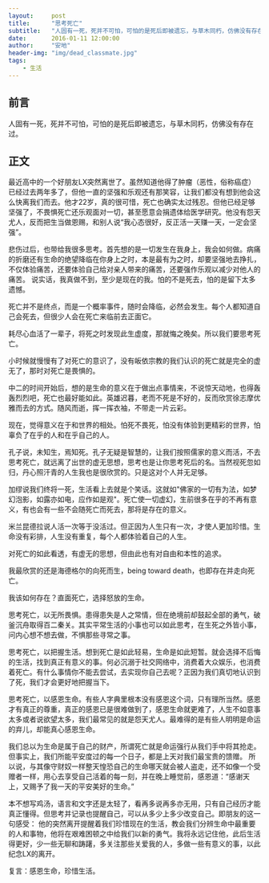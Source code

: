 ```yaml
---
layout:     post
title:      "思考死亡"
subtitle:   "人固有一死，死并不可怕，可怕的是死后即被遗忘，与草木同朽，仿佛没有存在过。"
date:       2016-01-11 12:00:00
author:     "安地"
header-img: "img/dead_classmate.jpg"
tags:
    - 生活
---
```




##  前言
人固有一死，死并不可怕，可怕的是死后即被遗忘，与草木同朽，仿佛没有存在过。

##  正文

最近高中的一个好朋友LX突然离世了。虽然知道他得了肿瘤（恶性，俗称癌症）已经过去两年多了，但他一直的坚强和乐观还有那笑容，让我们都没有想到他会这么快离我们而去。他才22岁，真的很可惜，死亡也确实太过残忍。但他已经足够坚强了，不畏惧死亡还乐观面对一切，甚至愿意会捐遗体给医学研究。他没有怨天尤人，反而把生当做恩赐，和别人说“我心态很好，反正活一天赚一天，一定会坚强”。

悲伤过后，也带给我很多思考。首先想的是一切发生在我身上，我会如何做。病痛的折磨还有生命的绝望降临在你身上之时，本是最有为之时，却要坚强地去挣扎，不仅体验痛苦，还要体验自己给对亲人带来的痛苦，还要强作乐观以减少对他人的痛苦。 说实话，我真做不到，至少是现在的我。怕的不是死去，怕的是留下太多遗憾。

死亡并不是终点，而是一个概率事件，随时会降临，必然会发生。每个人都知道自己会死去，但很少人会在死亡来临前去正面它。

耗尽心血活了一辈子，将死之时发现此生虚度，那就悔之晚矣。所以我们要思考死亡。

小时候就慢慢有了对死亡的意识了，没有皈依宗教的我们认识的死亡就是完全的虚无了，那时对死亡是畏惧的。

中二的时间开始后，想的是生命的意义在于做出点事情来，不说惊天动地，也得轰轰烈烈吧，死亡也最好能如此。英雄迟暮，老而不死是不好的，反而欣赏徐志摩优雅而去的方式。随风而逝，挥一挥衣袖，不带走一片云彩。

现在，觉得意义在于和世界的相处。怕死不畏死，怕没有体验到更精彩的世界，怕辜负了在乎的人和在乎自己的人。

孔子说，未知生，焉知死。孔子无疑是智慧的，让我们按照儒家的意义而活，不去思考死亡，就远离了出世的虚无思想，思考也是让你思考死后的名。当然视死忽如归，丹心照汗青的人生我也是很欣赏的。只是这对个人并无足够。

加缪说我们终将一死，生活看上去就是个笑话。这就如"佛家的一切有为法，如梦幻泡影，如露亦如电，应作如是观"。死亡使一切虚幻，生前很多在乎的不再有意义，有也会有一些不会随死亡而死去，那将是存在的意义。

米兰昆德拉说人活一次等于没活过。但正因为人生只有一次，才使人更加珍惜。生命没有彩排，人生没有重复，每个人都体验着自己的人生。

对死亡的如此看透，有虚无的思想，但由此也有对自由和本性的追求。

我最欣赏的还是海德格尔的向死而生，being toward death，也即存在并走向死亡。

我该如何存在？直面死亡，选择怒放的生命。

思考死亡，以无所畏惧。患得患失是人之常情，但在绝境前却鼓起全部的勇气，破釜沉舟取得百二秦关。其实平常生活的小事也可以如此思考，在生死之外皆小事，问内心想不想去做，不惧那些寻常之事。

思考死亡，以把握生活。想到死亡是如此轻易，生命是如此短暂。就会选择不后悔的生活，找到真正有意义的事。何必沉溺于社交网络中，消费着大众娱乐，也消费着死亡。有什么事情你不能去尝试，去实现你自己去呢？正因为我们真切地认识到了死，我们才会更好地把握当下。



思考死亡，以感恩生命。有些人字典里根本没有感恩这个词，只有理所当然。感恩才有真正的尊重，真正的感恩已是很难做到了，感恩生命就更难了，人生不如意事太多或者说欲望太多，我们最常见的就是怨天尤人。最难得的是有些人明明是命运的弃儿，却能真心感恩生命。



我们总以为生命是属于自己的财产，所谓死亡就是命运强行从我们手中将其抢走。但事实上，我们所能平安度过的每一个日子，都是上天对我们最宝贵的馈赠。 所以说，与其像守财奴一样整天惶恐自己的生命哪天就会被人盗走，还不如像一个受赠者一样，用心去享受自己活着的每一刻，并在晚上睡觉前，感恩道：“感谢天上，又赐予了我一天的平安美好的生命。”


本不想写鸡汤，语言和文字还是太轻了，看再多说再多亦无用，只有自己经历才能真正懂得。但思考并记录也提醒自己，可以从多少上多少改变自己。即朋友的这一句感受：
他的突然离开提醒着我们珍惜现在的生活，教会我们分辨生命中最重要的人和事物，他将在艰难困顿之中给我们以新的勇气。我将永远记住他，此后生活得更好，少一些无聊和踌躇，多关注那些关爱我的人，多做一些有意义的事，以此纪念LX的离开。



复言：感恩生命，珍惜生活。